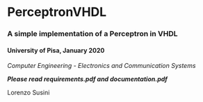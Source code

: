 # PerceptronVHDL
### A simple implementation of a Perceptron in VHDL
 
#### University of Pisa, January 2020
 
 _Computer Engineering - Electronics and Communication Systems_
 
**_Please read requirements.pdf and documentation.pdf_**
 
 Lorenzo Susini
